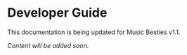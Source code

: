 # Developer Guide

This documentation is being updated for Music Besties v1.1.

*Content will be added soon.*

